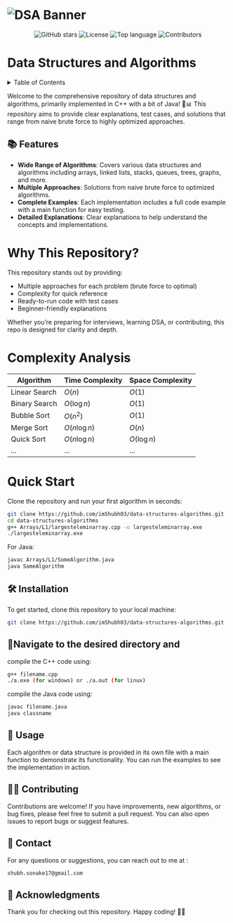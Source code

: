 # ![DSA Banner](https://skillsmartcode.com/wp-content/uploads/2024/10/Data-structures-and-algorithms.webp)

<p align="center">
	<img src="https://img.shields.io/github/stars/imShubh03/data-structures-algorithms?style=social" alt="GitHub stars"/>
	<!-- <img src="https://img.shields.io/github/forks/imShubh03/data-structures-algorithms" alt="GitHub forks"/> -->
	<img src="https://img.shields.io/github/license/imShubh03/data-structures-algorithms" alt="License"/>
	<img src="https://img.shields.io/github/languages/top/imShubh03/data-structures-algorithms" alt="Top language"/>
	<img src="https://img.shields.io/github/contributors/imShubh03/data-structures-algorithms" alt="Contributors"/>
</p>

# Data Structures and Algorithms

<details>
<summary>Table of Contents</summary>

- [Data Structures and Algorithms](#data-structures-and-algorithms)
  - [📚 Features](#-features)
- [Why This Repository?](#why-this-repository)
- [Complexity Analysis](#complexity-analysis)
- [Quick Start](#quick-start)
  - [🛠️ Installation](#️-installation)
  - [🧭 Navigate to the desired directory and](#navigate-to-the-desired-directory-and)
  - [📄 Usage](#-usage)
- [🧑‍💻 Contributing](#-contributing)
- [📧 Contact](#-contact)
- [🎉 Acknowledgments](#-acknowledgments)
</details>

Welcome to the comprehensive repository of data structures and algorithms, primarily implemented in C++ with a bit of Java! 🚀📊 This repository aims to provide clear explanations, test cases, and solutions that range from naive brute force to highly optimized approaches.

## 📚 Features

- **Wide Range of Algorithms**: Covers various data structures and algorithms including arrays, linked lists, stacks, queues, trees, graphs, and more.
- **Multiple Approaches**: Solutions from naive brute force to optimized algorithms.
- **Complete Examples**: Each implementation includes a full code example with a main function for easy testing.
- **Detailed Explanations**: Clear explanations to help understand the concepts and implementations.

# Why This Repository?

This repository stands out by providing:
- Multiple approaches for each problem (brute force to optimal)
- Complexity for quick reference
- Ready-to-run code with test cases
- Beginner-friendly explanations

Whether you’re preparing for interviews, learning DSA, or contributing, this repo is designed for clarity and depth.

# Complexity Analysis

| Algorithm                | Time Complexity | Space Complexity |
|--------------------------|-----------------|-----------------|
| Linear Search            | $O(n)$          | $O(1)$          |
| Binary Search            | $O(\log n)$     | $O(1)$          |
| Bubble Sort              | $O(n^2)$        | $O(1)$          |
| Merge Sort               | $O(n \log n)$   | $O(n)$          |
| Quick Sort               | $O(n \log n)$   | $O(\log n)$     |
| ...                      | ...             | ...             |


# Quick Start

Clone the repository and run your first algorithm in seconds:

```bash
git clone https://github.com/imShubh03/data-structures-algorithms.git
cd data-structures-algorithms
g++ Arrays/L1/largesteleminarray.cpp -o largesteleminarray.exe
./largesteleminarray.exe
```

For Java:
```bash
javac Arrays/L1/SomeAlgorithm.java
java SomeAlgorithm
```

## 🛠️ Installation

To get started, clone this repository to your local machine:

```bash
git clone https://github.com/imShubh03/data-structures-algorithms.git
```

## 🧭Navigate to the desired directory and

compile the C++ code using:
```bash
g++ filename.cpp
./a.exe (for windows) or ./a.out (for linux)
```

compile the Java code using:
```bash
javac filename.java
java classname
```

## 📄 Usage
Each algorithm or data structure is provided in its own file with a main function to demonstrate its functionality. You can run the examples to see the implementation in action.

## 🧑‍💻 Contributing
Contributions are welcome! If you have improvements, new algorithms, or bug fixes, please feel free to submit a pull request. You can also open issues to report bugs or suggest features.

## 📧 Contact
For any questions or suggestions, you can reach out to me at :
```bash
shubh.sonake17@gmail.com
```

## 🎉 Acknowledgments
Thank you for checking out this repository. Happy coding! 🎉✨




